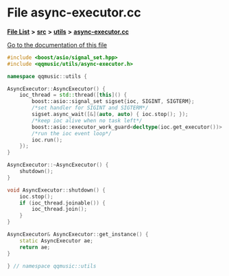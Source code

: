 

# File async-executor.cc

[**File List**](files.md) **>** [**src**](dir_68267d1309a1af8e8297ef4c3efbcdba.md) **>** [**utils**](dir_313caf1132e152dd9b58bea13a4052ca.md) **>** [**async-executor.cc**](async-executor_8cc.md)

[Go to the documentation of this file](async-executor_8cc.md)


```C++
#include <boost/asio/signal_set.hpp>
#include <qqmusic/utils/async-executor.h>

namespace qqmusic::utils {

AsyncExecutor::AsyncExecutor() {
    ioc_thread = std::thread([this]() {
        boost::asio::signal_set sigset{ioc, SIGINT, SIGTERM};
        /*set handler for SIGINT and SIGTERM*/
        sigset.async_wait([&](auto, auto) { ioc.stop(); });
        /*keep ioc alive when no task left*/
        boost::asio::executor_work_guard<decltype(ioc.get_executor())> work{ioc.get_executor()};
        /*run the ioc event loop*/
        ioc.run();
    });
}

AsyncExecutor::~AsyncExecutor() {
    shutdown();
}

void AsyncExecutor::shutdown() {
    ioc.stop();
    if (ioc_thread.joinable()) {
        ioc_thread.join();
    }
}

AsyncExecutor& AsyncExecutor::get_instance() {
    static AsyncExecutor ae;
    return ae;
}

} // namespace qqmusic::utils
```


